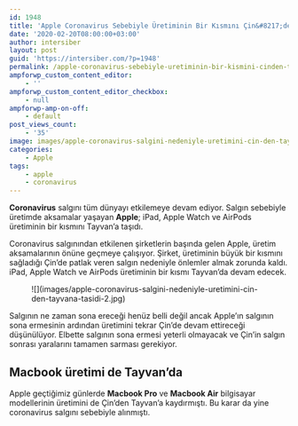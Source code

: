 ```yaml
---
id: 1948
title: 'Apple Coronavirus Sebebiyle Üretiminin Bir Kısmını Çin&#8217;den Tayvan&#8217;a Taşıdı'
date: '2020-02-20T08:00:00+03:00'
author: intersiber
layout: post
guid: 'https://intersiber.com/?p=1948'
permalink: /apple-coronavirus-sebebiyle-uretiminin-bir-kismini-cinden-tayvana-tasidi/
ampforwp_custom_content_editor:
    - ''
ampforwp_custom_content_editor_checkbox:
    - null
ampforwp-amp-on-off:
    - default
post_views_count:
    - '35'
image: images/apple-coronavirus-salgini-nedeniyle-uretimini-cin-den-tayvana-tasidi.jpg
categories:
    - Apple
tags:
    - apple
    - coronavirus
---
```


**Coronavirus** salgını tüm dünyayı etkilemeye devam ediyor. Salgın sebebiyle üretimde aksamalar yaşayan **Apple**; iPad, Apple Watch ve AirPods üretiminin bir kısmını Tayvan’a taşıdı.

Coronavirus salgınından etkilenen şirketlerin başında gelen Apple, üretim aksamalarının önüne geçmeye çalışıyor. Şirket, üretiminin büyük bir kısmını sağladığı Çin’de patlak veren salgın nedeniyle önlemler almak zorunda kaldı. iPad, Apple Watch ve AirPods üretiminin bir kısmı Tayvan’da devam edecek.

<figure class="wp-block-image size-large">![](images/apple-coronavirus-salgini-nedeniyle-uretimini-cin-den-tayvana-tasidi-2.jpg)</figure>Salgının ne zaman sona ereceği henüz belli değil ancak Apple’ın salgının sona ermesinin ardından üretimini tekrar Çin’de devam ettireceği düşünülüyor. Elbette salgının sona ermesi yeterli olmayacak ve Çin’in salgın sonrası yaralarını tamamen sarması gerekiyor.

## Macbook üretimi de Tayvan’da

Apple geçtiğimiz günlerde **Macbook Pro** ve **Macbook Air** bilgisayar modellerinin üretimini de Çin’den Tayvan’a kaydırmıştı. Bu karar da yine coronavirus salgını sebebiyle alınmıştı.